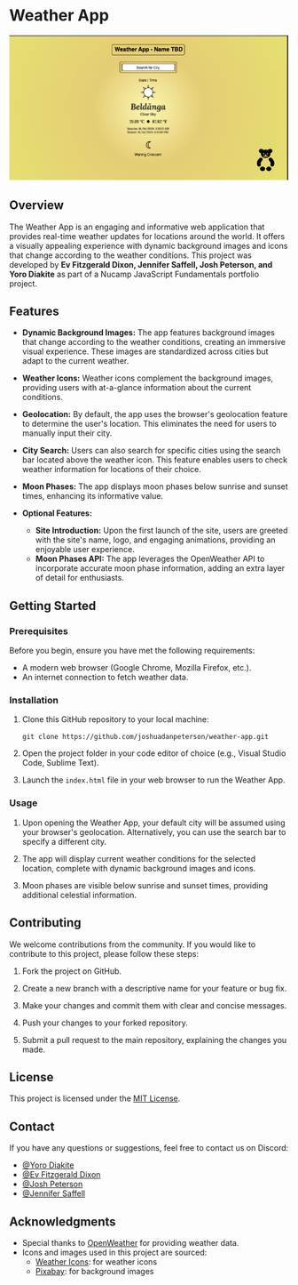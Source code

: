 # Weather App

![Weather App Screenshot](/mockups/project_mockup_1.png)

## Overview

The Weather App is an engaging and informative web application that provides real-time weather updates for locations around the world. It offers a visually appealing experience with dynamic background images and icons that change according to the weather conditions. This project was developed by **Ev Fitzgerald Dixon, Jennifer Saffell, Josh Peterson, and Yoro Diakite** as part of a Nucamp JavaScript Fundamentals portfolio project.

## Features

- **Dynamic Background Images:** The app features background images that change according to the weather conditions, creating an immersive visual experience. These images are standardized across cities but adapt to the current weather.

- **Weather Icons:** Weather icons complement the background images, providing users with at-a-glance information about the current conditions.

- **Geolocation:** By default, the app uses the browser's geolocation feature to determine the user's location. This eliminates the need for users to manually input their city.

- **City Search:** Users can also search for specific cities using the search bar located above the weather icon. This feature enables users to check weather information for locations of their choice.

- **Moon Phases:** The app displays moon phases below sunrise and sunset times, enhancing its informative value.

- **Optional Features:**
  - **Site Introduction:** Upon the first launch of the site, users are greeted with the site's name, logo, and engaging animations, providing an enjoyable user experience.
  - **Moon Phases API:** The app leverages the OpenWeather API to incorporate accurate moon phase information, adding an extra layer of detail for enthusiasts.

## Getting Started

### Prerequisites

Before you begin, ensure you have met the following requirements:

- A modern web browser (Google Chrome, Mozilla Firefox, etc.).
- An internet connection to fetch weather data.

### Installation

1. Clone this GitHub repository to your local machine:
   

   ```shell
   git clone https://github.com/joshuadanpeterson/weather-app.git
   ```

2. Open the project folder in your code editor of choice (e.g., Visual Studio Code, Sublime Text).

3. Launch the `index.html` file in your web browser to run the Weather App.

### Usage

1. Upon opening the Weather App, your default city will be assumed using your browser's geolocation. Alternatively, you can use the search bar to specify a different city.

2. The app will display current weather conditions for the selected location, complete with dynamic background images and icons.

3. Moon phases are visible below sunrise and sunset times, providing additional celestial information.

## Contributing

We welcome contributions from the community. If you would like to contribute to this project, please follow these steps:

1. Fork the project on GitHub.

2. Create a new branch with a descriptive name for your feature or bug fix.

3. Make your changes and commit them with clear and concise messages.

4. Push your changes to your forked repository.

5. Submit a pull request to the main repository, explaining the changes you made.

## License

This project is licensed under the [MIT License](LICENSE).

## Contact

If you have any questions or suggestions, feel free to contact us on Discord:

- [@Yoro Diakite](https://discordapp.com/users/1028176732584415253)
- [@Ev Fitzgerald Dixon](https://discordapp.com/users/897744571663011841)
- [@Josh Peterson](https://discordapp.com/users/350498460446752779)
- [@Jennifer Saffell](https://discordapp.com/users/1126942283598671912)

## Acknowledgments

- Special thanks to [OpenWeather](https://openweathermap.org/api) for providing weather data.
- Icons and images used in this project are sourced:
  - [Weather Icons](https://erikflowers.github.io/weather-icons/): for weather icons
  - [Pixabay](https://pixabay.com/images/search/weather/): for background images

